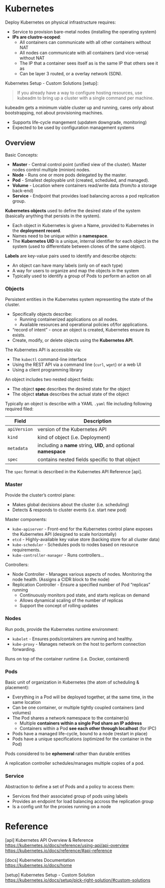 # Kubernetes

Deploy Kubernetes on physical infrastructure requires:

* Service to provision bare-metal nodes (installing the operating system)
* **IPs are clustre-scoped**:
  - All containers can communicate with all other containers without NAT
  - All nodes can communicate with all containers (and vice-versa) without NAT
  - The IP that a container sees itself as is the same IP that others see it as
  - Can be layer 3 routed, or a overlay network (SDN).

Kubernetes Setup - Custom Solutions [setup]:

> If you already have a way to configure hosting resources, use kubeadm to
> bring up a cluster with a single command per machine.

kubeadm gets a minimum viable cluster up and running, cares only about 
bootstrapping, not about provisioning machines. 

- Supports life-cycle mangement (updatem downgrade, monitoring)
- Expected to be used by configuration management systems

## Overview

Basic Concepts:

- **Master** - Central control point (unified view of the cluster).
  Master nodes control multiple (minion) nodes.
- **Node** - Runs one or more pods delegated by the master.
- **Pod** - Smallest deployable unit (created, scheduled, and managed).
- **Volume** - Location where containers read/write data (from/to a storage back-end)
- **Service** - Endpoint that provides load balancing across a pod replication group.

**Kubernetes objects** used to define the desired state of the system
(basically anything that persists in the system).

- Each object in Kubernetes is given a Name, provided to Kubernetes in the 
  **deployment record**.
- Names need to be unique within a **namespace**.
- The **Kubernetes UID** is a unique, internal identifier for each object in 
  the system (used to differentiate between clones of the same object).

**Labels** are key-value pairs used to identify and describe objects:

- An object can have many labels (only on of each type)
- A way for users to organize and map the objects in the system
- Typically used to identify a group of Pods to perform an action on all

### Objects

Persistent entities in the Kubernetes system representing the state of the cluster.

* Specifically objects describe:
  - Running containerized applications on all nodes.
  - Available resources and operational policies of/for applications.
* “record of intent” - once an object is created, Kubernetes ensure its exists.
* Create, modify, or delete objects using the **Kubernetes API**.

The Kubernetes API is accessible via:

* The `kubectl` command-line interface
* Using the REST API via a command line (`curl`, `wget`) or a web UI
* Using a client programming library

An object includes two nested object fields:

* The object **spec** describes the desired state for the object 
* The object **status** describes the actual state of the object

Typically an object is describe with a YAML `.yaml` file including following
required filed:

Field           | Description
----------------|---------------------------------
`apiVersion`    | version of the Kubernetes API
`kind`          | kind of object (i.e. Deployment)
`metadata`      | including a **name** string, **UID**, and optional **namespace**
`spec`          | contains nested fields specific to that object

The `spec` format is described in the Kubernetes API Reference [api].

### Master

Provide the cluster’s control plane:

- Makes global decisions about the cluster (i.e. scheduling)
- Detects & responds to cluster events (i.e. start new pod)

Master components:

- `kube-apiserver` - Front-end for the Kubernetes control plane exposes the 
  Kubernetes API (designed to scale horizontally)
- `etcd` - Highly-available key value store (backing store for all cluster data)
- `kube-scheduler` - Schedules pods to nodes based on resource requirements.
- `kube-controller-manager` - Runs controllers...

Controllers:

- Node Controller - Manages various aspects of nodes. Monitoring the node
  health. (Assigns a CIDR block to the node)
- Replication Controller - Ensure a specified number of Pod “replicas” running
  - Continuously monitors pod state, and starts replicas on demand
  - Allows dynamical scaling of the number of replicas
  - Support the concept of rolling updates

### Nodes

Run pods, provide the Kubernetes runtime environment:

- `kubelet` - Ensures pods/containers are running and healthy.
- `kube-proxy` - Manages network on the host to perform connection forwarding.

Runs on top of the container runtime (i.e. Docker, containerd)

### Pods

Basic unit of organization in Kubernetes (the atom of scheduling & placement):

- Everything in a Pod will be deployed together, at the same time, 
  in the same location
- Can be one container, or multiple tightly coupled containers (and volumes)
- The Pod shares a network namespace to the container(s)
  - Multiple **containers within a single Pod share an IP address**
  - Containers within a Pod **see each other through localhost** (for IPC)
- Pods have a managed life-cycle, bound to a node (restart in place)
- Pods have a unique specifications (optimized for the container in the Pod)

Pods considered to be **ephemeral** rather than durable entities 

A replication controller schedules/manages multiple copies of a pod.

### Service

Abstraction to define a set of Pods and a policy to access them:

- Services find their associated group of pods using labels
- Provides an endpoint for load balancing accross the replication group
- Is a config unit for the proxies running on a node




# Reference

[api] Kubernetes API Overview & Reference  
https://kubernetes.io/docs/reference/using-api/api-overview  
https://kubernetes.io/docs/reference/#api-reference

[docs] Kubernetes Documentation  
https://kubernetes.io/docs/home

[setup] Kubernetes Setup - Custom Solution  
https://kubernetes.io/docs/setup/pick-right-solution/#custom-solutions


